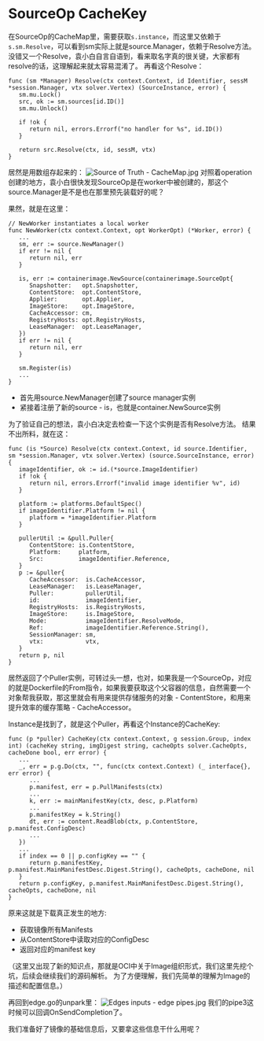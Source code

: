 # SourceOp CacheKey

在SourceOp的CacheMap里，需要获取`s.instance`，而这里又依赖于`s.sm.Resolve`，可以看到sm实际上就是source.Manager，依赖于Resolve方法。
没错又一个Resolve，袁小白自言自语到，看来取名字真的很关键，大家都有resolve的话，这理解起来就太容易混淆了。
再看这个Resolve：
```golang
func (sm *Manager) Resolve(ctx context.Context, id Identifier, sessM *session.Manager, vtx solver.Vertex) (SourceInstance, error) {
   sm.mu.Lock()
   src, ok := sm.sources[id.ID()]
   sm.mu.Unlock()

   if !ok {
      return nil, errors.Errorf("no handler for %s", id.ID())
   }

   return src.Resolve(ctx, id, sessM, vtx)
}
```
居然是用数组存起来的：
![Source of Truth - CacheMap.jpg](https://p6-juejin.byteimg.com/tos-cn-i-k3u1fbpfcp/e4861a64f268443e83f83ec73519cfe9~tplv-k3u1fbpfcp-watermark.image?)
对照着operation创建的地方，袁小白很快发现SourceOp是在worker中被创建的，那这个source.Manager是不是也在那里预先装载好的呢？

果然，就是在这里：
```golang
// NewWorker instantiates a local worker
func NewWorker(ctx context.Context, opt WorkerOpt) (*Worker, error) {
   ...
   sm, err := source.NewManager()
   if err != nil {
      return nil, err
   }

   is, err := containerimage.NewSource(containerimage.SourceOpt{
      Snapshotter:   opt.Snapshotter,
      ContentStore:  opt.ContentStore,
      Applier:       opt.Applier,
      ImageStore:    opt.ImageStore,
      CacheAccessor: cm,
      RegistryHosts: opt.RegistryHosts,
      LeaseManager:  opt.LeaseManager,
   })
   if err != nil {
      return nil, err
   }

   sm.Register(is)
   ...
}
```
* 首先用source.NewManager创建了source manager实例
* 紧接着注册了新的source - is，也就是container.NewSource实例

为了验证自己的想法，袁小白决定去检查一下这个实例是否有Resolve方法。
结果不出所料，就在这：
```golang
func (is *Source) Resolve(ctx context.Context, id source.Identifier, sm *session.Manager, vtx solver.Vertex) (source.SourceInstance, error) {
   imageIdentifier, ok := id.(*source.ImageIdentifier)
   if !ok {
      return nil, errors.Errorf("invalid image identifier %v", id)
   }

   platform := platforms.DefaultSpec()
   if imageIdentifier.Platform != nil {
      platform = *imageIdentifier.Platform
   }

   pullerUtil := &pull.Puller{
      ContentStore: is.ContentStore,
      Platform:     platform,
      Src:          imageIdentifier.Reference,
   }
   p := &puller{
      CacheAccessor:  is.CacheAccessor,
      LeaseManager:   is.LeaseManager,
      Puller:         pullerUtil,
      id:             imageIdentifier,
      RegistryHosts:  is.RegistryHosts,
      ImageStore:     is.ImageStore,
      Mode:           imageIdentifier.ResolveMode,
      Ref:            imageIdentifier.Reference.String(),
      SessionManager: sm,
      vtx:            vtx,
   }
   return p, nil
}
```
居然返回了个Puller实例，可转过头一想，也对，如果我是一个SourceOp，对应的就是Dockerfile的From指令，如果我要获取这个父容器的信息，自然需要一个对象帮我获取，那这里就会有用来提供存储服务的对象 - ContentStore，和用来提升效率的缓存策略 - CacheAccessor。

Instance是找到了，就是这个Puller，再看这个Instance的CacheKey:
```golang
func (p *puller) CacheKey(ctx context.Context, g session.Group, index int) (cacheKey string, imgDigest string, cacheOpts solver.CacheOpts, cacheDone bool, err error) {
   ...
   _, err = p.g.Do(ctx, "", func(ctx context.Context) (_ interface{}, err error) {
      ...
      p.manifest, err = p.PullManifests(ctx)
      ...
      k, err := mainManifestKey(ctx, desc, p.Platform)
      ...
      p.manifestKey = k.String()
      dt, err := content.ReadBlob(ctx, p.ContentStore, p.manifest.ConfigDesc)
      ...
   })
   ...
   if index == 0 || p.configKey == "" {
      return p.manifestKey, p.manifest.MainManifestDesc.Digest.String(), cacheOpts, cacheDone, nil
   }
   return p.configKey, p.manifest.MainManifestDesc.Digest.String(), cacheOpts, cacheDone, nil
}
```
原来这就是下载真正发生的地方:
* 获取镜像所有Manifests
* 从ContentStore中读取对应的ConfigDesc
* 返回对应的manifest key

（这里又出现了新的知识点，那就是OCI中关于Image组织形式，我们这里先挖个坑，后续会继续我们的源码解析。
为了方便理解，我们先简单的理解为Image的描述和配置信息。）

再回到edge.go的unpark里：
![Edges inputs - edge pipes.jpg](https://p1-juejin.byteimg.com/tos-cn-i-k3u1fbpfcp/f55616e5f41b4149a2d62eeca17faa99~tplv-k3u1fbpfcp-watermark.image?)
我们的pipe3这时候可以回调OnSendCompletion了。

我们准备好了镜像的基础信息后，又要拿这些信息干什么用呢？
